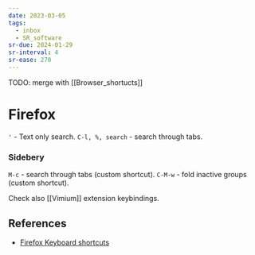 ```yaml
---
date: 2023-03-05
tags:
  - inbox
  - SR_software
sr-due: 2024-01-29
sr-interval: 4
sr-ease: 270
---
```


TODO: merge with [[Browser_shortucts]]

# Firefox

`'` - Text only search.
`C-l, %, search` - search through tabs.

### Sidebery

`M-c` - search through tabs (custom shortcut).
`C-M-w` - fold inactive groups (custom shortcut).

Check also [[Vimium]] extension keybindings.

## References

- [Firefox Keyboard shortcuts](https://support.mozilla.org/en-US/kb/keyboard-shortcuts-perform-firefox-tasks-quickly)

